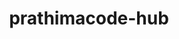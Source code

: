 ---
title: prathimacode-hub
github: https://github.com/prathimacode-hub
mode: dark
transition: 1s
score: 78.0
archetype:
- Descriptive
- Badges | Tags | Icons
---